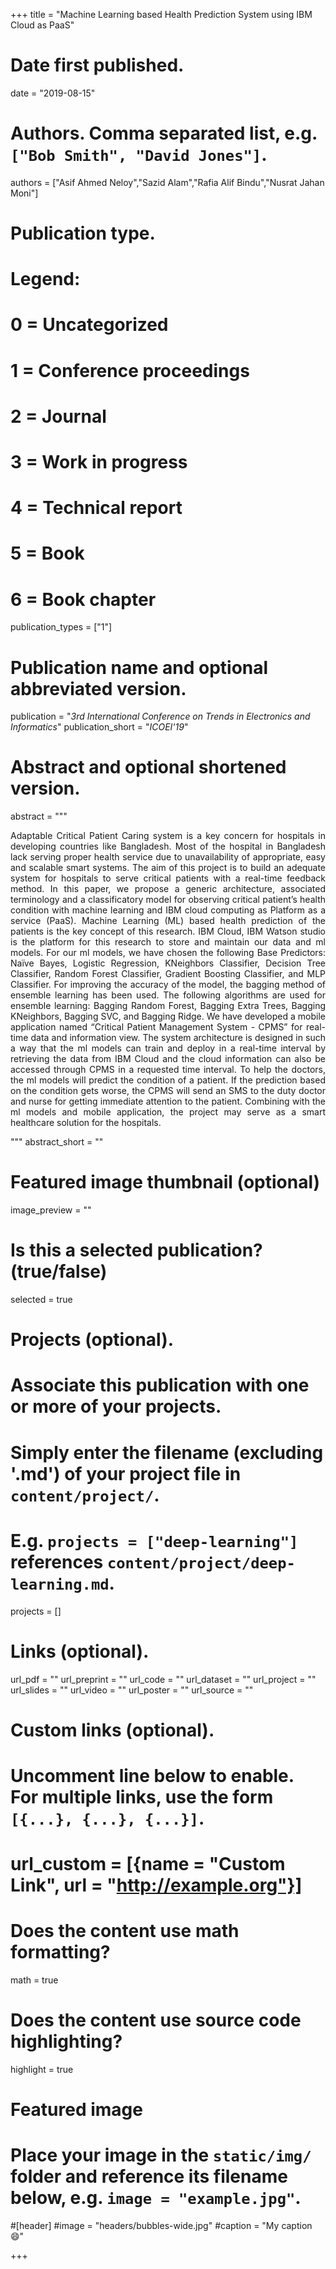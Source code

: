+++
title = "Machine Learning based Health Prediction System using IBM Cloud as PaaS"

# Date first published.
date = "2019-08-15"

# Authors. Comma separated list, e.g. `["Bob Smith", "David Jones"]`.
authors = ["Asif Ahmed Neloy","Sazid Alam","Rafia Alif Bindu","Nusrat Jahan Moni"]

# Publication type.
# Legend:
# 0 = Uncategorized
# 1 = Conference proceedings
# 2 = Journal
# 3 = Work in progress
# 4 = Technical report
# 5 = Book
# 6 = Book chapter
publication_types = ["1"]

# Publication name and optional abbreviated version.
publication = "*3rd International Conference on Trends in Electronics and Informatics*"
publication_short = "*ICOEI'19*"

# Abstract and optional shortened version.
abstract = """<div align="justify"> 

Adaptable Critical Patient Caring system is a key concern for hospitals in developing countries like Bangladesh. Most of the hospital in Bangladesh lack serving proper health service due to unavailability of appropriate, easy and scalable smart systems. The aim of this project is to build an adequate system for hospitals to serve critical patients with a real-time feedback method. In this paper, we propose a generic architecture, associated terminology and a classificatory model for observing critical patient’s health condition with machine learning and IBM cloud computing as Platform as a service (PaaS). Machine Learning (ML) based health prediction of the patients is the key concept of this research. IBM Cloud, IBM Watson studio is the platform for this research to store and maintain our data and ml models. For our ml models, we have chosen the following Base Predictors: Naïve Bayes, Logistic Regression, KNeighbors Classifier, Decision Tree Classifier, Random Forest Classifier, Gradient Boosting Classifier, and MLP Classifier. For improving the accuracy of the model, the bagging method of ensemble learning has been used. The following algorithms are used for ensemble learning: Bagging Random Forest, Bagging Extra Trees, Bagging KNeighbors, Bagging SVC, and Bagging Ridge. We have developed a mobile application named “Critical Patient Management System - CPMS” for real-time data and information view. The system architecture is designed in such a way that the ml models can train and deploy in a real-time interval by retrieving the data from IBM Cloud and the cloud information can also be accessed through CPMS in a requested time interval. To help the doctors, the ml models will predict the condition of a patient. If the prediction based on the condition gets worse, the CPMS will send an SMS to the duty doctor and nurse for getting immediate attention to the patient. Combining with the ml models and mobile application, the project may serve as a smart healthcare solution for the hospitals.</div>

"""
abstract_short = ""

# Featured image thumbnail (optional)
image_preview = ""

# Is this a selected publication? (true/false)
selected = true

# Projects (optional).
#   Associate this publication with one or more of your projects.
#   Simply enter the filename (excluding '.md') of your project file in `content/project/`.
#   E.g. `projects = ["deep-learning"]` references `content/project/deep-learning.md`.
projects = []

# Links (optional).
url_pdf = ""
url_preprint = ""
url_code = ""
url_dataset = ""
url_project = ""
url_slides = ""
url_video = ""
url_poster = ""
url_source = ""

# Custom links (optional).
#   Uncomment line below to enable. For multiple links, use the form `[{...}, {...}, {...}]`.
# url_custom = [{name = "Custom Link", url = "http://example.org"}]

# Does the content use math formatting?
math = true

# Does the content use source code highlighting?
highlight = true

# Featured image
# Place your image in the `static/img/` folder and reference its filename below, e.g. `image = "example.jpg"`.
#[header]
#image = "headers/bubbles-wide.jpg"
#caption = "My caption 😄"

+++